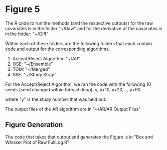 # Figure 5

The R code to run the methods (and the respective outputs) for the raw covariates is in the folder "~/Raw" and for the derivative of the covariates is in the folder: "~/Diff"

Within each of these folders are the following folders that each contain code and output for the corresponding algorithms.

1. Accept/Reject Algorithm: "~/AR"
2. OSE:  "~/Ensemble"
3. TOM: "~/Merged"
4. SSE: "~/Study Strap"

For the Accept/Reject Algorithm, we ran the code with the following 10 seeds (seed changed within foreach loop):
y, y+10, y+20,..., y+90

where "y" is the study number that was held out. 

The output files of the AR algorithm are in "~/AR/AR Output Files"

## Figure Generation

The code that takes that output and generates the Figure is in "Box and Whisker Plot of Raw FullLog.R"
